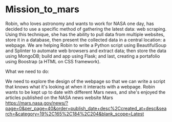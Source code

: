 # Mission_to_mars
Robin, who loves astronomy and wants to work for NASA one day, has decided to use a specific method of gathering the latest data: web scraping. Using this technique, she has the ability to pull data from multiple websites, store it in a database, then present the collected data in a central location: a webpage. We are helping Robin to write a Python script using BeautifulSoup and Splinter to automate web browsers and extract data; then store the data using MongoDB; build and app using Flask; and last, creating a portafolio using Boostrap (a HTML on CSS framework).

What we need to do:

We need to explore the design of the webpage so that we can write a script that knows what it's looking at when it interacts with a webpage. Robin wants to be kept up to date with different Mars news, and she's enjoyed the articles published on the NASA news website Mars https://mars.nasa.gov/news/?page=0&per_page=40&order=publish_date+desc%2Ccreated_at+desc&search=&category=19%2C165%2C184%2C204&blank_scope=Latest
